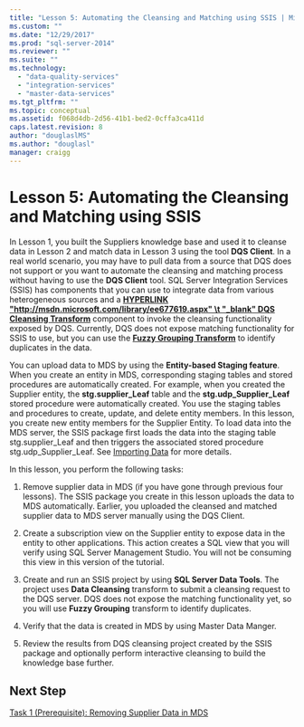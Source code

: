 ```yaml
---
title: "Lesson 5: Automating the Cleansing and Matching using SSIS | Microsoft Docs"
ms.custom: ""
ms.date: "12/29/2017"
ms.prod: "sql-server-2014"
ms.reviewer: ""
ms.suite: ""
ms.technology: 
  - "data-quality-services"
  - "integration-services"
  - "master-data-services"
ms.tgt_pltfrm: ""
ms.topic: conceptual
ms.assetid: f068d4db-2d56-41b1-bed2-0cffa3ca411d
caps.latest.revision: 8
author: "douglaslMS"
ms.author: "douglasl"
manager: craigg
---
```

# Lesson 5: Automating the Cleansing and Matching using SSIS
  In Lesson 1, you built the Suppliers knowledge base and used it to cleanse data in Lesson 2 and match data in Lesson 3 using the tool **DQS Client**. In a real world scenario, you may have to pull data from a source that DQS does not support or you want to automate the cleansing and matching process without having to use the **DQS Client** tool. SQL Server Integration Services (SSIS) has components that you can use to integrate data from various heterogeneous sources and a **[HYPERLINK "http://msdn.microsoft.com/library/ee677619.aspx" \t "_blank" DQS Cleansing Transform](http://msdn.microsoft.com/library/ee677619.aspx)** component to invoke the cleansing functionality exposed by DQS. Currently, DQS does not expose matching functionality for SSIS to use, but you can use the **[Fuzzy Grouping Transform](http://msdn.microsoft.com/library/ms141764.aspx)** to identify duplicates in the data.  
  
 You can upload data to MDS by using the **Entity-based Staging feature**. When you create an entity in MDS, corresponding staging tables and stored procedures are automatically created. For example, when you created the Supplier entity, the **stg.supplier_Leaf** table and the **stg.udp_Supplier_Leaf** stored procedure were automatically created. You use the staging tables and procedures to create, update, and delete entity members. In this lesson, you create new entity members for the Supplier Entity. To load data into the MDS server, the SSIS package first loads the data into the staging table stg.supplier_Leaf and then triggers the associated stored procedure stg.udp_Supplier_Leaf. See [Importing Data](http://msdn.microsoft.com/library/ee633726.aspx) for more details.  
  
 In this lesson, you perform the following tasks:  
  
1.  Remove supplier data in MDS (if you have gone through previous four lessons). The SSIS package you create in this lesson uploads the data to MDS automatically. Earlier, you uploaded the cleansed and matched supplier data to MDS server manually using the DQS Client.  
  
2.  Create a subscription view on the Supplier entity to expose data in the entity to other applications. This action creates a SQL view that you will verify using SQL Server Management Studio. You will not be consuming this view in this version of the tutorial.  
  
3.  Create and run an SSIS project by using **SQL Server Data Tools**. The project uses **Data Cleansing** transform to submit a cleansing request to the DQS server. DQS does not expose the matching functionality yet, so you will use **Fuzzy Grouping** transform to identify duplicates.  
  
4.  Verify that the data is created in MDS by using Master Data Manger.  
  
5.  Review the results from DQS cleansing project created by the SSIS package and optionally perform interactive cleansing to build the knowledge base further.  
  
## Next Step  
 [Task 1 &#40;Prerequisite&#41;: Removing Supplier Data in MDS](../../2014/tutorials/task-1-prerequisite-removing-supplier-data-in-mds.md)  
  
  